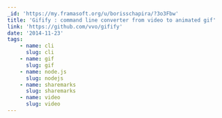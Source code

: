 ```yaml
---
_id: 'https://my.framasoft.org/u/borisschapira/?3o3Fbw'
title: 'Gifify : command line converter from video to animated gif'
link: 'https://github.com/vvo/gifify'
date: '2014-11-23'
tags:
    - name: cli
      slug: cli
    - name: gif
      slug: gif
    - name: node.js
      slug: nodejs
    - name: sharemarks
      slug: sharemarks
    - name: video
      slug: video
---
```


<div class="markdown"><p></p></div>
